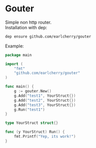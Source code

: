 # Gouter
Simple non http router.  
Installation with dep:
```bash
dep ensure github.com/earlcherry/gouter
```
Example:
```go
package main

import (
	"fmt"
	"github.com/earlcherry/gouter"
)

func main() {
	g := gouter.New()
	g.Add("test1", YourStruct{})
	g.Add("test2", YourStruct{})
	g.Add("test3", YourStruct{})
	g.Run("test1")
}

type YourStruct struct{}

func (y YourStruct) Run() {
	fmt.Printf("Yep, its work!")
}
```